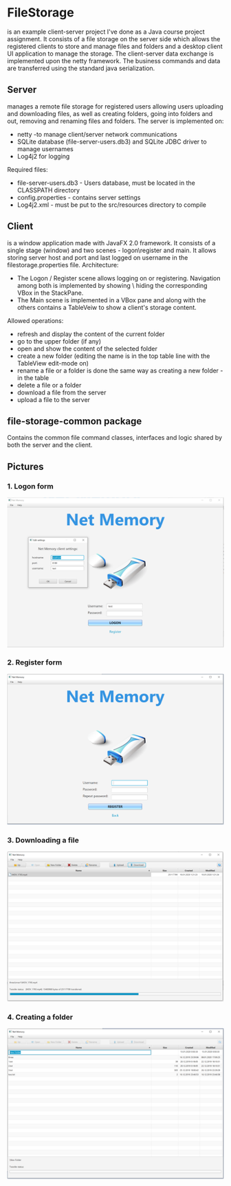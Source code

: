 # FileStorage
is an example client-server project I've done as a Java course project assignment. It consists of a file storage on the server side which allows the registered clients to store and manage files and folders and a desktop client UI application to manage the storage. The client-server data exchange is implemented upon the netty framework. The business commands and data are transferred using the standard java serialization.

## Server
manages a remote file storage for registered users allowing users uploading and downloading files, as well as creating folders, going into folders and out, removing and renaming files and folders.
The server is implemented on:
- netty -to manage client/server network communications
- SQLite database (file-server-users.db3) and SQLite JDBC driver to manage usernames
- Log4j2 for logging

Required files:
- file-server-users.db3 - Users database, must be located in the CLASSPATH directory
- config.properties - contains server settings
- Log4j2.xml - must be put to the src/resources directory to compile

## Client
is a window application made with JavaFX 2.0  framework. It consists of a single stage (window) and two scenes - logon\register and main. It allows storing server host and port and last logged on username in the filestorage.properties file.
Architecture:
- The Logon / Register scene allows logging on or registering. Navigation among both is implemented by showing \ hiding the corresponding VBox in the StackPane.
- The Main scene is implemented in a VBox pane and along with the others contains a TableVeiw to show a client's storage content. 

Allowed operations:
- refresh and display the content of the current folder
- go to the upper folder (if any)
- open and show the content of the selected folder
- create a new folder (editing the name is in the top table line with the TableView edit-mode on)
- rename a file or a folder is done the same way as creating a new folder - in the table
- delete a file or a folder
- download a file from the server
- upload a file to the server

## file-storage-common package
Contains the common file command classes, interfaces and logic shared by both the server and the client.

## Pictures
### 1. Logon form
![](Pictures/FileStorage_logon.png)

### 2. Register form
![](Pictures/FileStorage_register.png)

### 3. Downloading a file
![](Pictures/FileStorage_downloading.png)

### 4. Creating a folder
![](Pictures/FileStorage_new_folder.png)
